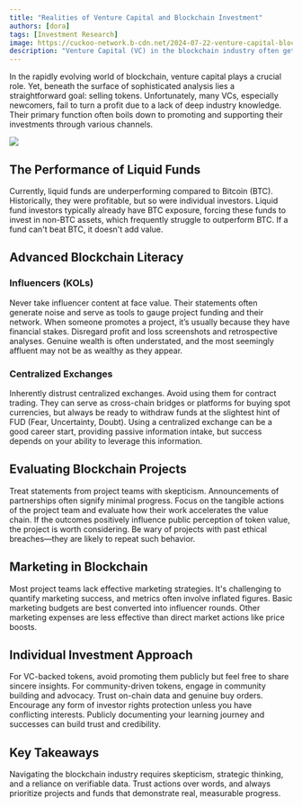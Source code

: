 ```yaml
---
title: "Realities of Venture Capital and Blockchain Investment"
authors: [dora]
tags: [Investment Research]
image: https://cuckoo-network.b-cdn.net/2024-07-22-venture-capital-blockchain-investment-ceo-insight.webp
description: "Venture Capital (VC) in the blockchain industry often gets shrouded in sophisticated analysis and technical jargon. At its core, however, the principle is simple: sell tokens. Many VCs, particularly those new to the field, struggle to generate profits due to a lack of deep industry knowledge. They often fail to grasp fundamental concepts like gas fees. Their primary role becomes promoting and supporting their investments through various channels, including public endorsements and content creation."
---
```


In the rapidly evolving world of blockchain, venture capital plays a crucial role. Yet, beneath the surface of sophisticated analysis lies a straightforward goal: selling tokens. Unfortunately, many VCs, especially newcomers, fail to turn a profit due to a lack of deep industry knowledge. Their primary function often boils down to promoting and supporting their investments through various channels.

![](https://cuckoo-network.b-cdn.net/2024-07-22-venture-capital-blockchain-investment-ceo-insight.webp)

## The Performance of Liquid Funds

Currently, liquid funds are underperforming compared to Bitcoin (BTC). Historically, they were profitable, but so were individual investors. Liquid fund investors typically already have BTC exposure, forcing these funds to invest in non-BTC assets, which frequently struggle to outperform BTC. If a fund can't beat BTC, it doesn't add value.

## Advanced Blockchain Literacy

### Influencers (KOLs)

Never take influencer content at face value. Their statements often generate noise and serve as tools to gauge project funding and their network. When someone promotes a project, it’s usually because they have financial stakes. Disregard profit and loss screenshots and retrospective analyses. Genuine wealth is often understated, and the most seemingly affluent may not be as wealthy as they appear.

### Centralized Exchanges

Inherently distrust centralized exchanges. Avoid using them for contract trading. They can serve as cross-chain bridges or platforms for buying spot currencies, but always be ready to withdraw funds at the slightest hint of FUD (Fear, Uncertainty, Doubt). Using a centralized exchange can be a good career start, providing passive information intake, but success depends on your ability to leverage this information.

## Evaluating Blockchain Projects

Treat statements from project teams with skepticism. Announcements of partnerships often signify minimal progress. Focus on the tangible actions of the project team and evaluate how their work accelerates the value chain. If the outcomes positively influence public perception of token value, the project is worth considering. Be wary of projects with past ethical breaches—they are likely to repeat such behavior.

## Marketing in Blockchain

Most project teams lack effective marketing strategies. It's challenging to quantify marketing success, and metrics often involve inflated figures. Basic marketing budgets are best converted into influencer rounds. Other marketing expenses are less effective than direct market actions like price boosts.

## Individual Investment Approach

For VC-backed tokens, avoid promoting them publicly but feel free to share sincere insights. For community-driven tokens, engage in community building and advocacy. Trust on-chain data and genuine buy orders. Encourage any form of investor rights protection unless you have conflicting interests. Publicly documenting your learning journey and successes can build trust and credibility.

## Key Takeaways

Navigating the blockchain industry requires skepticism, strategic thinking, and a reliance on verifiable data. Trust actions over words, and always prioritize projects and funds that demonstrate real, measurable progress.

